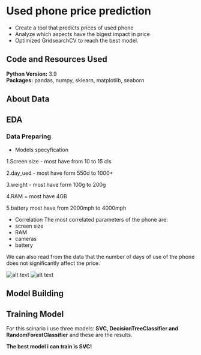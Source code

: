 # Used phone price prediction
* Create a tool that predicts prices of used phone
* Analyze which aspects have the bigest impact in price
* Optimized GridsearchCV to reach the best model.  

## Code and Resources Used 
**Python Version:** 3.9  
**Packages:** pandas, numpy, sklearn, matplotlib, seaborn

## About Data



## EDA
### Data Preparing
* Models specyfication

1.Screen size - most have from 10 to 15 cls

2.day_ued - most have form 550d to 1000+

3.weight - most have form 100g to 200g

4.RAM = most have 4GB

5.battery most have from 2000mph to 4000mph

* Correlation 
The most correlated parameters of the phone are: 
* screen size
* RAM 
* cameras
* battery

We can also read from the data that the number of days of use of the phone does not significantly affect the price.

![alt text](https://user-images.githubusercontent.com/117313800/226948623-5737a7c3-107c-4bd1-b4ff-2abfbdc19c92.png "Correlations")
![alt text](https://user-images.githubusercontent.com/117313800/226948630-de26438a-edfb-47e8-970e-173173807bac.png "Correlations")


## Model Building 


## Training Model
For this scinario i use three models: **SVC, DecisionTreeClassifier and RandomForestClassifier** and these are the results.

**The best model i can train is SVC!**

